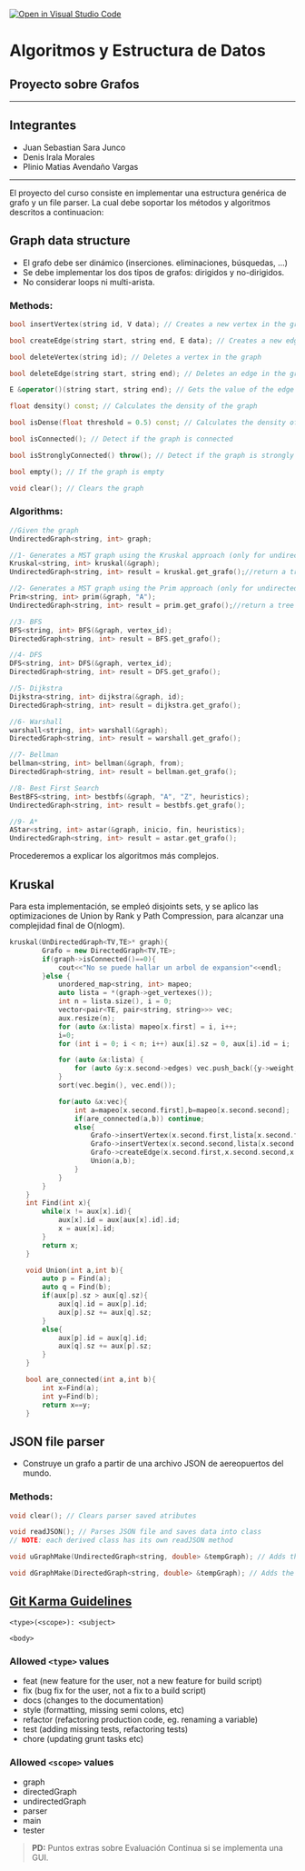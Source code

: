 [![Open in Visual Studio Code](https://classroom.github.com/assets/open-in-vscode-f059dc9a6f8d3a56e377f745f24479a46679e63a5d9fe6f495e02850cd0d8118.svg)](https://classroom.github.com/online_ide?assignment_repo_id=6129282&assignment_repo_type=AssignmentRepo)
# Algoritmos y Estructura de Datos
## Proyecto sobre Grafos
--------

## Integrantes
- Juan Sebastian Sara Junco
- Denis Irala Morales
- Plinio Matias Avendaño Vargas

----

El proyecto del curso consiste en implementar una estructura genérica de grafo y un file parser. La cual debe soportar los métodos y algoritmos descritos a continuacion:  


## Graph data structure

* El grafo debe ser dinámico (inserciones. eliminaciones, búsquedas, ...)
* Se debe implementar los dos tipos de grafos: dirigidos y no-dirigidos.
* No considerar loops ni multi-arista. 


### Methods:
```cpp
bool insertVertex(string id, V data); // Creates a new vertex in the graph with some data and an ID

bool createEdge(string start, string end, E data); // Creates a new edge in the graph with some data

bool deleteVertex(string id); // Deletes a vertex in the graph

bool deleteEdge(string start, string end); // Deletes an edge in the graph, it is not possible to search by the edge value, since it can be repeated

E &operator()(string start, string end); // Gets the value of the edge from the start and end vertexes

float density() const; // Calculates the density of the graph

bool isDense(float threshold = 0.5) const; // Calculates the density of the graph, and determine if it is dense dependening on a threshold value

bool isConnected(); // Detect if the graph is connected

bool isStronglyConnected() throw(); // Detect if the graph is strongly connected (only for directed graphs)

bool empty(); // If the graph is empty

void clear(); // Clears the graph
```

### Algorithms:
```cpp
//Given the graph
UndirectedGraph<string, int> graph;

//1- Generates a MST graph using the Kruskal approach (only for undirected graphs)
Kruskal<string, int> kruskal(&graph);
UndirectedGraph<string, int> result = kruskal.get_grafo();//return a tree

//2- Generates a MST graph using the Prim approach (only for undirected graphs)
Prim<string, int> prim(&graph, "A");
UndirectedGraph<string, int> result = prim.get_grafo();//return a tree

//3- BFS 
BFS<string, int> BFS(&graph, vertex_id);
DirectedGraph<string, int> result = BFS.get_grafo();

//4- DFS 
DFS<string, int> DFS(&graph, vertex_id);
DirectedGraph<string, int> result = DFS.get_grafo();

//5- Dijkstra
Dijkstra<string, int> dijkstra(&graph, id);
DirectedGraph<string, int> result = dijkstra.get_grafo();

//6- Warshall
warshall<string, int> warshall(&graph);
DirectedGraph<string, int> result = warshall.get_grafo();

//7- Bellman
bellman<string, int> bellman(&graph, from);
DirectedGraph<string, int> result = bellman.get_grafo();

//8- Best First Search
BestBFS<string, int> bestbfs(&graph, "A", "Z", heuristics);
UndirectedGraph<string, int> result = bestbfs.get_grafo();

//9- A*
AStar<string, int> astar(&graph, inicio, fin, heuristics);
UndirectedGraph<string, int> result = astar.get_grafo();

```

Procederemos a explicar los algoritmos más complejos.

## Kruskal
Para esta implementación, se empleó disjoints sets, y se aplico las optimizaciones de Union by Rank y Path Compression, para alcanzar una complejidad final de O(nlogm).
```cpp
kruskal(UnDirectedGraph<TV,TE>* graph){
        Grafo = new DirectedGraph<TV,TE>;
        if(graph->isConnected()==0){
            cout<<"No se puede hallar un arbol de expansion"<<endl;
        }else {
            unordered_map<string, int> mapeo;
            auto lista = *(graph->get_vertexes());
            int n = lista.size(), i = 0;
            vector<pair<TE, pair<string, string>>> vec;
            aux.resize(n);
            for (auto &x:lista) mapeo[x.first] = i, i++;
            i=0;
            for (int i = 0; i < n; i++) aux[i].sz = 0, aux[i].id = i;

            for (auto &x:lista) {
                for (auto &y:x.second->edges) vec.push_back({y->weight, {x.first, y->vertexes->id}});
            }
            sort(vec.begin(), vec.end());

            for(auto &x:vec){
                int a=mapeo[x.second.first],b=mapeo[x.second.second];
                if(are_connected(a,b)) continue;
                else{
                    Grafo->insertVertex(x.second.first,lista[x.second.first]->data);
                    Grafo->insertVertex(x.second.second,lista[x.second.second]->data);
                    Grafo->createEdge(x.second.first,x.second.second,x.first);
                    Union(a,b);
                }
            }
        }
    }
    int Find(int x){
        while(x != aux[x].id){
            aux[x].id = aux[aux[x].id].id;
            x = aux[x].id;
        }
        return x;
    }

    void Union(int a,int b){
        auto p = Find(a);
        auto q = Find(b);
        if(aux[p].sz > aux[q].sz){
            aux[q].id = aux[p].id;
            aux[p].sz += aux[q].sz;
        }
        else{
            aux[p].id = aux[q].id;
            aux[q].sz += aux[p].sz;
        }
    }

    bool are_connected(int a,int b){
        int x=Find(a);
        int y=Find(b);
        return x==y;
    }
```

## JSON file parser
* Construye un grafo a partir de una archivo JSON de aereopuertos del mundo. 


### Methods:
```cpp
void clear(); // Clears parser saved atributes

void readJSON(); // Parses JSON file and saves data into class
// NOTE: each derived class has its own readJSON method

void uGraphMake(UndirectedGraph<string, double> &tempGraph); // Adds the parsed data into the specified undirected graph

void dGraphMake(DirectedGraph<string, double> &tempGraph); // Adds the parsed data into the specified directed graph
```

## [Git Karma Guidelines](http://karma-runner.github.io/5.2/dev/git-commit-msg.html)

```
<type>(<scope>): <subject>

<body>
```

### Allowed ```<type>``` values

* feat (new feature for the user, not a new feature for build script)
* fix (bug fix for the user, not a fix to a build script)
* docs (changes to the documentation)
* style (formatting, missing semi colons, etc)
* refactor (refactoring production code, eg. renaming a variable)
* test (adding missing tests, refactoring tests)
* chore (updating grunt tasks etc)

### Allowed ```<scope>``` values

* graph
* directedGraph
* undirectedGraph
* parser
* main
* tester


> **PD:** Puntos extras sobre Evaluación Continua si se implementa una GUI.
